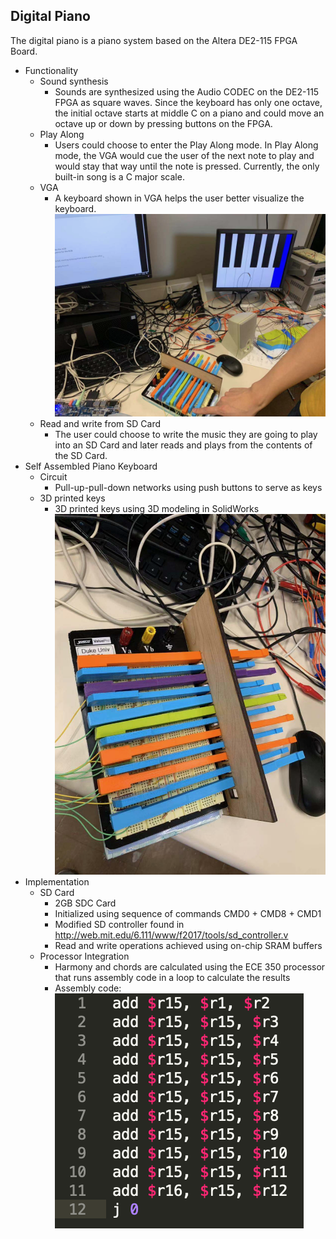 Digital Piano
---

The digital piano is a piano system based on the Altera DE2-115 FPGA Board.

* Functionality
	* Sound synthesis
		* Sounds are synthesized using the Audio CODEC on the DE2-115 FPGA as square waves. Since the keyboard has only one octave, the initial octave starts at middle C on a piano and could move an octave up or down by pressing buttons on the FPGA.
	* Play Along 
		* Users could choose to enter the Play Along mode. In Play Along mode, the VGA would cue the user of the next note to play and would stay that way until the note is pressed. Currently, the only built-in song is a C major scale.
	* VGA
		* A keyboard shown in VGA helps the user better visualize the keyboard.
![VGA](/image/vga.png)
	* Read and write from SD Card
		* The user could choose to write the music they are going to play into an SD Card and later reads and plays from the contents of the SD Card.
* Self Assembled Piano Keyboard
	* Circuit
		* Pull-up-pull-down networks using push buttons to serve as keys
	* 3D printed keys
		* 3D printed keys using 3D modeling in SolidWorks
![Keyboard](/image/keyboard.png)
* Implementation
	* SD Card
		* 2GB SDC Card
		* Initialized using sequence of commands CMD0 + CMD8 + CMD1
		* Modified SD controller found in http://web.mit.edu/6.111/www/f2017/tools/sd_controller.v
		* Read and write operations achieved using on-chip SRAM buffers
	* Processor Integration
		* Harmony and chords are calculated using the ECE 350 processor that runs assembly code in a loop to calculate the results
		* Assembly code:
![Assembly](/image/assembly.png)